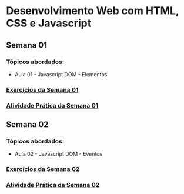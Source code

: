 # Desenvolvimento Web com HTML, CSS e Javascript

## Semana 01
### Tópicos abordados:
- Aula 01 - Javascript DOM - Elementos

### [Exercícios da Semana 01](semana-01/exercicios-semana-01/index.html)

### [Atividade Prática da Semana 01](semana-01/atividade-pratica-semana-01/index.html)

## Semana 02
### Tópicos abordados:
- Aula 02 - Javascript DOM - Eventos

### [Exercícios da Semana 02](semana-02/index.html)

### [Atividade Prática da Semana 02](semana-02/index.html)
